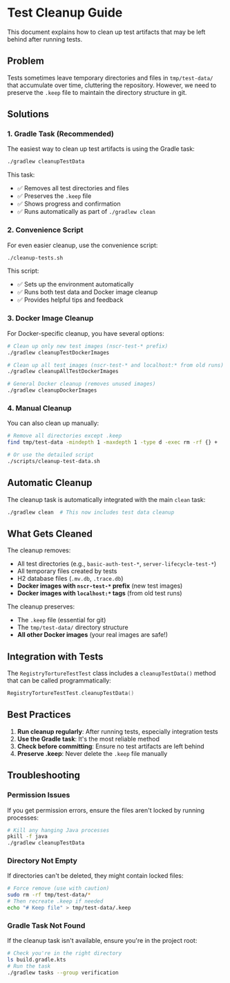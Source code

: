 # Test Cleanup Guide

This document explains how to clean up test artifacts that may be left behind after running tests.

## Problem

Tests sometimes leave temporary directories and files in `tmp/test-data/` that accumulate over time, cluttering the repository. However, we need to preserve the `.keep` file to maintain the directory structure in git.

## Solutions

### 1. Gradle Task (Recommended)

The easiest way to clean up test artifacts is using the Gradle task:

```bash
./gradlew cleanupTestData
```

This task:
- ✅ Removes all test directories and files
- ✅ Preserves the `.keep` file
- ✅ Shows progress and confirmation
- ✅ Runs automatically as part of `./gradlew clean`

### 2. Convenience Script

For even easier cleanup, use the convenience script:

```bash
./cleanup-tests.sh
```

This script:
- ✅ Sets up the environment automatically
- ✅ Runs both test data and Docker image cleanup
- ✅ Provides helpful tips and feedback

### 3. Docker Image Cleanup

For Docker-specific cleanup, you have several options:

```bash
# Clean up only new test images (nscr-test-* prefix)
./gradlew cleanupTestDockerImages

# Clean up all test images (nscr-test-* and localhost:* from old runs)
./gradlew cleanupAllTestDockerImages

# General Docker cleanup (removes unused images)
./gradlew cleanupDockerImages
```

### 4. Manual Cleanup

You can also clean up manually:

```bash
# Remove all directories except .keep
find tmp/test-data -mindepth 1 -maxdepth 1 -type d -exec rm -rf {} +

# Or use the detailed script
./scripts/cleanup-test-data.sh
```

## Automatic Cleanup

The cleanup task is automatically integrated with the main `clean` task:

```bash
./gradlew clean  # This now includes test data cleanup
```

## What Gets Cleaned

The cleanup removes:
- All test directories (e.g., `basic-auth-test-*`, `server-lifecycle-test-*`)
- All temporary files created by tests
- H2 database files (`.mv.db`, `.trace.db`)
- **Docker images with `nscr-test-*` prefix** (new test images)
- **Docker images with `localhost:*` tags** (from old test runs)

The cleanup preserves:
- The `.keep` file (essential for git)
- The `tmp/test-data/` directory structure
- **All other Docker images** (your real images are safe!)

## Integration with Tests

The `RegistryTortureTestTest` class includes a `cleanupTestData()` method that can be called programmatically:

```kotlin
RegistryTortureTestTest.cleanupTestData()
```

## Best Practices

1. **Run cleanup regularly**: After running tests, especially integration tests
2. **Use the Gradle task**: It's the most reliable method
3. **Check before committing**: Ensure no test artifacts are left behind
4. **Preserve .keep**: Never delete the `.keep` file manually

## Troubleshooting

### Permission Issues
If you get permission errors, ensure the files aren't locked by running processes:
```bash
# Kill any hanging Java processes
pkill -f java
./gradlew cleanupTestData
```

### Directory Not Empty
If directories can't be deleted, they might contain locked files:
```bash
# Force remove (use with caution)
sudo rm -rf tmp/test-data/*
# Then recreate .keep if needed
echo "# Keep file" > tmp/test-data/.keep
```

### Gradle Task Not Found
If the cleanup task isn't available, ensure you're in the project root:
```bash
# Check you're in the right directory
ls build.gradle.kts
# Run the task
./gradlew tasks --group verification
```

